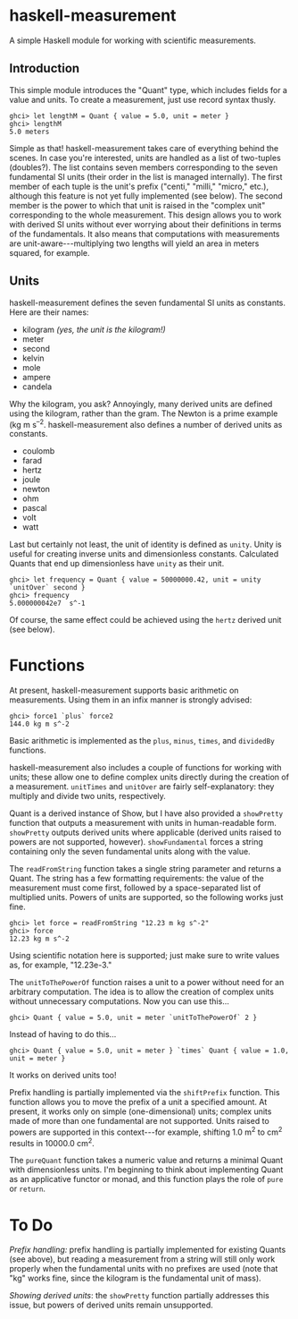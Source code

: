 # haskell-measurement
A simple Haskell module for working with scientific measurements.

## Introduction
This simple module introduces the "Quant" type, which includes fields for a value and units. To create a measurement, just use record syntax thusly.

	ghci> let lengthM = Quant { value = 5.0, unit = meter }
	ghci> lengthM
	5.0 meters

Simple as that! haskell-measurement takes care of everything behind the scenes. In case you're interested, units are handled as a list of two-tuples (doubles?). The list contains seven members corresponding to the seven fundamental SI units (their order in the list is managed internally). The first member of each tuple is the unit's prefix ("centi," "milli," "micro," etc.), although this feature is not yet fully implemented (see below). The second member is the power to which that unit is raised in the "complex unit" corresponding to the whole measurement. This design allows you to work with derived SI units without ever worrying about their definitions in terms of the fundamentals. It also means that computations with measurements are unit-aware---multiplying two lengths will yield an area in meters squared, for example.

## Units
haskell-measurement defines the seven fundamental SI units as constants. Here are their names:

* kilogram *(yes, the unit is the kilogram!)*
* meter
* second
* kelvin
* mole
* ampere
* candela

Why the kilogram, you ask? Annoyingly, many derived units are defined using the kilogram, rather than the gram. The Newton is a prime example (kg m s<sup>&ndash;2</sup>. haskell-measurement also defines a number of derived units as constants. 

* coulomb
* farad
* hertz
* joule
* newton
* ohm
* pascal
* volt
* watt

Last but certainly not least, the unit of identity is defined as `unity`. Unity is useful for creating inverse units and dimensionless constants. Calculated Quants that end up dimensionless have `unity` as their unit.

	ghci> let frequency = Quant { value = 50000000.42, unit = unity `unitOver` second }
	ghci> frequency
	5.000000042e7  s^-1

Of course, the same effect could be achieved using the `hertz` derived unit (see below).

# Functions
At present, haskell-measurement supports basic arithmetic on measurements. Using them in an infix manner is strongly advised:

	ghci> force1 `plus` force2
	144.0 kg m s^-2
	
Basic arithmetic is implemented as the `plus`, `minus`, `times`, and `dividedBy` functions.

haskell-measurement also includes a couple of functions for working with units; these allow one to define complex units directly during the creation of a measurement. `unitTimes` and `unitOver` are fairly self-explanatory: they multiply and divide two units, respectively.

Quant is a derived instance of Show, but I have also provided a `showPretty` function that outputs a measurement with units in human-readable form. `showPretty` outputs derived units where applicable (derived units raised to powers are not supported, however). `showFundamental` forces a string containing only the seven fundamental units along with the value.

The `readFromString` function takes a single string parameter and returns a Quant. The string has a few formatting requirements: the value of the measurement must come first, followed by a space-separated list of multiplied units. Powers of units are supported, so the following works just fine.

	ghci> let force = readFromString "12.23 m kg s^-2"
	ghci> force
	12.23 kg m s^-2

Using scientific notation here is supported; just make sure to write values as, for example, "12.23e-3."

The `unitToThePowerOf` function raises a unit to a power without need for an arbitrary computation. The idea is to allow the creation of complex units without unnecessary computations. Now you can use this...

	ghci> Quant { value = 5.0, unit = meter `unitToThePowerOf` 2 }
	
Instead of having to do this...

	ghci> Quant { value = 5.0, unit = meter } `times` Quant { value = 1.0, unit = meter }

It works on derived units too!

Prefix handling is partially implemented via the `shiftPrefix` function. This function allows you to move the prefix of a unit a specified amount. At present, it works only on simple (one-dimensional) units; complex units made of more than one fundamental are not supported. Units raised to powers are supported in this context---for example, shifting 1.0 m<sup>2</sup> to cm<sup>2</sup> results in 10000.0 cm<sup>2</sup>.

The `pureQuant` function takes a numeric value and returns a minimal Quant with dimensionless units. I'm beginning to think about implementing Quant as an applicative functor or monad, and this function plays the role of `pure` or `return`.

# To Do
*Prefix handling:* prefix handling is partially implemented for existing Quants (see above), but reading a measurement from a string will still only work properly when the fundamental units with no prefixes are used (note that "kg" works fine, since the kilogram is the fundamental unit of mass).

*Showing derived units*: the `showPretty` function partially addresses this issue, but powers of derived units remain unsupported.
